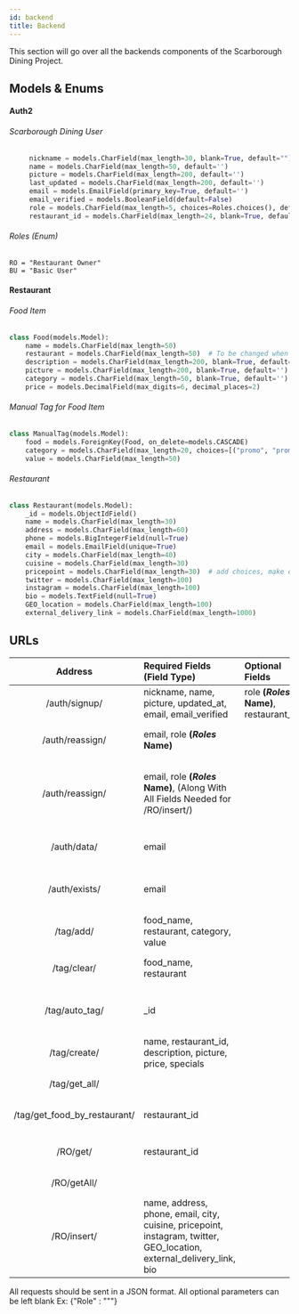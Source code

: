 ```yaml
---
id: backend
title: Backend
---
```


This section will go over all the backends components of the Scarborough Dining Project.

## Models & Enums

#### Auth2

###### Scarborough Dining User

```python
     nickname = models.CharField(max_length=30, blank=True, default="")
     name = models.CharField(max_length=50, default='')
     picture = models.CharField(max_length=200, default='')
     last_updated = models.CharField(max_length=200, default='')
     email = models.EmailField(primary_key=True, default='')
     email_verified = models.BooleanField(default=False)
     role = models.CharField(max_length=5, choices=Roles.choices(), default="BU")
     restaurant_id = models.CharField(max_length=24, blank=True, default=None)
```

###### Roles (Enum)

    RO = "Restaurant Owner"
    BU = "Basic User"

#### Restaurant

###### Food Item

```python
class Food(models.Model):
    name = models.CharField(max_length=50)
    restaurant = models.CharField(max_length=50)  # To be changed when restaurant is implemented
    description = models.CharField(max_length=200, blank=True, default='')
    picture = models.CharField(max_length=200, blank=True, default='')
    category = models.CharField(max_length=50, blank=True, default='')
    price = models.DecimalField(max_digits=6, decimal_places=2)
``` 

###### Manual Tag for Food Item

```python
class ManualTag(models.Model):
    food = models.ForeignKey(Food, on_delete=models.CASCADE)
    category = models.CharField(max_length=20, choices=[("promo", "promo"), ("allergy", "allergy")])
    value = models.CharField(max_length=50)
``` 

###### Restaurant

```python
class Restaurant(models.Model):
    _id = models.ObjectIdField()
    name = models.CharField(max_length=30)
    address = models.CharField(max_length=60)
    phone = models.BigIntegerField(null=True)
    email = models.EmailField(unique=True)
    city = models.CharField(max_length=40)
    cuisine = models.CharField(max_length=30)
    pricepoint = models.CharField(max_length=30)  # add choices, make enum
    twitter = models.CharField(max_length=100)
    instagram = models.CharField(max_length=100)
    bio = models.TextField(null=True)
    GEO_location = models.CharField(max_length=100)
    external_delivery_link = models.CharField(max_length=1000)
```

## URLs

|     Address                  | Required Fields (Field Type)                                                                                          | Optional Fields                              |Type     | Functionality                                                   |
| :--------------------------: | :-------------------------------------------------------------------------------------------------------------------- | :------------------------------------------  | :-----: | --------------------------------------------------------------- |
| /auth/signup/                | nickname, name, picture, updated\_at, email, email\_verified                                                          |   role **(_Roles_ Name)**, restaurant_id     | POST    |Registers SDUser to DB                                           |
| /auth/reassign/              | email, role **(_Roles_ Name)**                                                                                        |                                              | POST    |Updates Role of SDUser (Not RO)                                  |
| /auth/reassign/              | email, role **(_Roles_ Name)**, (Along With All Fields Needed for /RO/insert/)                                        |                                              | POST    |Updates Role of SDUSer to RO and adds his restaurant page        |
| /auth/data/                  | email                                                                                                                 |                                              | GET     |Returns All Fields of the SDUser                                 |
| /auth/exists/                | email                                                                                                                 |                                              | GET     |Returns if the SDUser exists in the DB                           |
| /tag/add/                    | food_name, restaurant, category, value                                                                                |                                              | POST    |Adds Tag to a Food Item                                          |
| /tag/clear/                  | food_name, restaurant                                                                                                 |                                              | POST    |Clears All Tags on a Food Item                                   |
| /tag/auto_tag/               | _id                                                                                                                   |                                              | POST    |Automatically tags food based on description                     |
| /tag/create/                 | name, restaurant_id, description, picture, price, specials                                                            |                                              | POST    |Adds dish to DB                                                  |
| /tag/get_all/                |                                                                                                                       |                                              | GET     |retrieves all dishes                                             |           
| /tag/get_food_by_restaurant/ | restaurant_id                                                                                                         |                                              | GET     |retrieves all dishes from restaurant                             |
| /RO/get/                     | restaurant_id                                                                                                         |                                              | GET     |Retrieves Restaurant data                                        |                                 
| /RO/getAll/                  |                                                                                                                       |                                              | GET     |Retrieves all Restaurants                                        |    
| /RO/insert/                  | name, address, phone, email, city, cuisine, pricepoint, instagram, twitter, GEO_location, external_delivery_link, bio |


All requests should be sent in a JSON format. All optional parameters can be left blank Ex: {"Role" : """}

